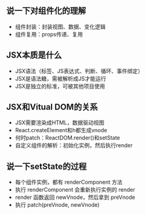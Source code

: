 ## 说一下对组件化的理解

* 组件封装：封装视图、数据、变化逻辑
* 组件复用：props传递、复用

## JSX本质是什么

* JSX语法（标签、JS表达式、判断、循环、事件绑定）
* JSX是语法糖，需被解析成JS才能运行
* JSX是独立的标准，可被其他项目使用

## JSX和Vitual DOM的关系

* JSX需要渲染成HTML，数据驱动视图
* React.createElement和h都生成vnode
* 何时patch：ReactDOM.render()和setState
* 自定义组件的解析：初始化实例，然后执行render

## 说一下setState的过程
 
* 每个组件实例，都有 renderComponent 方法
* 执行 renderComponent 会重新执行实例的 render
* render 函数返回 newVnode，然后拿到 preVnode
* 执行 patch(preVnode, newVnode)
